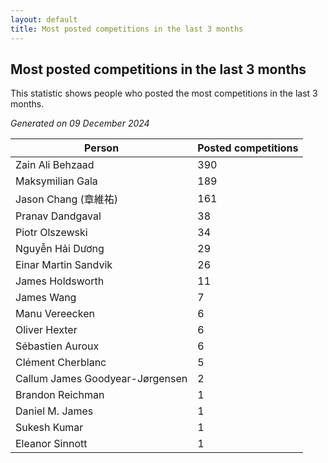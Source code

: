 ```yaml
---
layout: default
title: Most posted competitions in the last 3 months
---
```

## Most posted competitions in the last 3 months
This statistic shows people who posted the most competitions in the last 3 months.

*Generated on 09 December 2024*

| Person | Posted competitions |
| --- | --- |
| Zain Ali Behzaad | 390 |
| Maksymilian Gala | 189 |
| Jason Chang (章維祐) | 161 |
| Pranav Dandgaval | 38 |
| Piotr Olszewski | 34 |
| Nguyễn Hải Dương | 29 |
| Einar Martin Sandvik | 26 |
| James Holdsworth | 11 |
| James Wang | 7 |
| Manu Vereecken | 6 |
| Oliver Hexter | 6 |
| Sébastien Auroux | 6 |
| Clément Cherblanc | 5 |
| Callum James Goodyear-Jørgensen | 2 |
| Brandon Reichman | 1 |
| Daniel M. James | 1 |
| Sukesh Kumar | 1 |
| Eleanor Sinnott | 1 |
